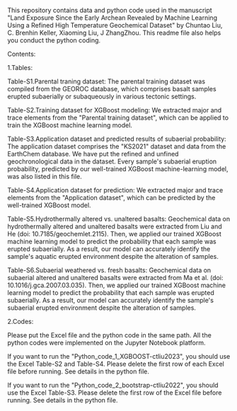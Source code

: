 This repository contains data and python code used in the manuscript "Land Exposure Since the Early Archean Revealed by Machine Learning Using a Refined High Temperature Geochemical Dataset" by Chuntao Liu, C. Brenhin Keller, Xiaoming Liu, J ZhangZhou. This readme file also helps you conduct the python coding.

Contents:

1.Tables:

Table-S1.Parental traning dataset: The parental training dataset was compiled from the GEOROC database, which comprises basalt samples erupted subaerially or subaqueously in various tectonic settings.

Table-S2.Training dataset for XGBoost modeling: We extracted major and trace elements from the "Parental training dataset", which can be applied to train the XGBoost machine learning model.

Table-S3.Application dataset and predicted results of subaerial probability: The application dataset comprises the "KS2021" dataset and data from the EarthChem database. We have put the refined and unfined geochronological data in the dataset. Every sample's subaerial eruption probability, predicted by our well-trained XGBoost machine-learning model, was also listed in this file.

Table-S4.Application dataset for prediction: We extracted major and trace elements from the "Application dataset", which can be predicted by the well-trained XGBoost model.

Table-S5.Hydrothermally altered vs. unaltered basalts: Geochemical data on hydrothermally altered and unaltered basalts were extracted from Liu and He (doi: 10.7185/geochemlet.2115). Then, we applied our trained XGBoost machine learning model to predict the probability that each sample was erupted subaerially. As a result, our model can accurately identify the sample's aquatic erupted environment despite the alteration of samples.

Table-S6.Subaerial weathered vs. fresh basalts: Geochemical data on subaerial altered and unaltered basalts were extracted from Ma et al. (doi: 10.1016/j.gca.2007.03.035). Then, we applied our trained XGBoost machine learning model to predict the probability that each sample was erupted subaerially. As a result, our model can accurately identify the sample's subaerial erupted environment despite the alteration of samples.

2.Codes:

Please put the Excel file and the python code in the same path.
All the python codes were implemented on the Jupyter Notebook platform.

If you want to run the "Python_code_1_XGBOOST-ctliu2023", you should use the Excel Table-S2 and Table-S4.
Please delete the first row of each Excel file before running. See details in the python file.

If you want to run the "Python_code_2_bootstrap-ctliu2022", you should use the Excel Table-S3.
Please delete the first row of the Excel file before running. See details in the python file.

